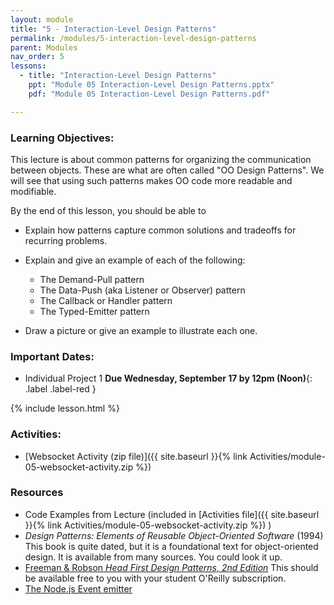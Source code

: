 ```yaml
---
layout: module
title: "5 - Interaction-Level Design Patterns"
permalink: /modules/5-interaction-level-design-patterns
parent: Modules
nav_order: 5
lessons: 
  - title: "Interaction-Level Design Patterns"
    ppt: "Module 05 Interaction-Level Design Patterns.pptx"
    pdf: "Module 05 Interaction-Level Design Patterns.pdf"

---
```

### Learning Objectives:
This lecture is about common patterns for organizing the communication between objects.  These are what are often called "OO Design Patterns".  We will see that using such patterns makes OO code more readable and modifiable.

By the end of this lesson, you should be able to
* Explain how patterns capture common solutions and tradeoffs for recurring problems.
* Explain and give an example of each of the following:
  *  The Demand-Pull pattern
  * The Data-Push (aka Listener or Observer) pattern
  * The Callback or Handler pattern
  * The Typed-Emitter pattern

* Draw a picture or give an example to illustrate each one.


### Important Dates:
* Individual Project 1 **Due Wednesday, September 17 by 12pm (Noon)**{: .label .label-red }


{% include lesson.html %}

### Activities:
* [Websocket Activity (zip file)]({{ site.baseurl }}{% link Activities/module-05-websocket-activity.zip %}) 

### Resources

* Code Examples from Lecture (included in [Activities file]({{ site.baseurl }}{% link Activities/module-05-websocket-activity.zip %}) )
* _Design Patterns: Elements of Reusable Object-Oriented Software_ (1994)  This book is quite dated, but it is a foundational text for object-oriented design.  It is available from many sources.  You could look it up.
* [Freeman & Robson _Head First Design Patterns, 2nd Edition_](https://www.oreilly.com/library/view/head-first-design/9781492077992/) This should be available free to you with your student O'Reilly subscription.
* [The Node.js Event emitter](https://nodejs.org/en/learn/asynchronous-work/the-nodejs-event-emitter)
